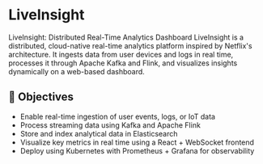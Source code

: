 # LiveInsight
LiveInsight: Distributed Real-Time Analytics Dashboard
LiveInsight is a distributed, cloud-native real-time analytics platform inspired by Netflix's architecture. 
It ingests data from user devices and logs in real time, processes it through Apache Kafka and Flink, and visualizes insights dynamically on a web-based dashboard.

## 🎯 Objectives

- Enable real-time ingestion of user events, logs, or IoT data
- Process streaming data using Kafka and Apache Flink
- Store and index analytical data in Elasticsearch
- Visualize key metrics in real time using a React + WebSocket frontend
- Deploy using Kubernetes with Prometheus + Grafana for observability
